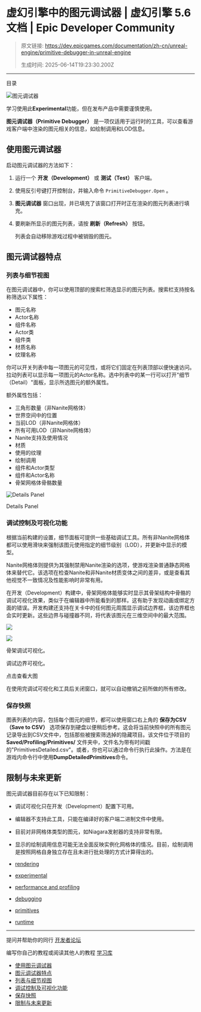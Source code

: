 # 虚幻引擎中的图元调试器 | 虚幻引擎 5.6 文档 | Epic Developer Community

> 原文链接: https://dev.epicgames.com/documentation/zh-cn/unreal-engine/primitive-debugger-in-unreal-engine
> 
> 生成时间: 2025-06-14T19:23:30.200Z

---

目录

![图元调试器](https://dev.epicgames.com/community/api/documentation/image/ef93a23a-a769-4963-b641-b66b630ac971?resizing_type=fill&width=1920&height=335)

学习使用此**Experimental**功能，但在发布产品中需要谨慎使用。

**图元调试器（Primitive Debugger）** 是一项仅适用于运行时的工具，可以查看游戏客户端中渲染的图元相关的信息，如绘制调用和LOD信息。

## 使用图元调试器

启动图元调试器的方法如下：

1.  运行一个 **开发（Development）** 或 **测试（Test）** 客户端。
2.  使用反引号键打开控制台，并输入命令 `PrimitiveDebugger.Open` 。
3.  **图元调试器** 窗口出现，并已填充了该窗口打开时正在渲染的图元列表进行填充。
4.  要刷新所显示的图元列表，请按 **刷新（Refresh）** 按钮。
    
    列表会自动移除游戏过程中被销毁的图元。
    

## 图元调试器特点

### 列表与细节视图

在图元调试器中，你可以使用顶部的搜索栏筛选显示的图元列表。搜索栏支持按名称筛选以下属性：

-   图元名称
-   Actor名称
-   组件名称
-   Actor类
-   组件类
-   材质名称
-   纹理名称

你可以开关列表中每一项图元的可见性，或将它们固定在列表顶部以便快速访问。拉动列表可以显示每一项图元的Actor名称。选中列表中的某一行可以打开"细节（Detail）"面板，显示所选图元的额外属性。

额外属性包括：

-   三角形数量（非Nanite网格体）
-   世界空间中的位置
-   当前LOD（非Nanite网格体）
-   所有可用LOD（非Nanite网格体）
-   Nanite支持及使用情况
-   材质
-   使用的纹理
-   绘制调用
-   组件和Actor类型
-   组件和Actor名称
-   骨架网格体骨骼数量

![Details Panel](https://d1iv7db44yhgxn.cloudfront.net/documentation/images/d766a2d7-fec0-4d66-b050-c2921078074c/rpd-1.png)

Details Panel

### 调试控制及可视化功能

根据当前构建的设置，细节面板可提供一些基础调试工具。所有非Nanite网格体都可以使用滑块来强制该图元使用指定的细节级别（LOD），并更新中显示的模型。

Nanite网格体则提供为其强制禁用Nanite渲染的选项，使游戏渲染普通静态网格体来替代它。该选项在检查Nanite和非Nanite材质变体之间的差异，或是查看其他视觉不一致情况及性能影响时非常有用。

在开发（Development）构建中，骨架网格体能够实时显示其骨架结构中骨骼的调试可视化效果，类似于在编辑器中所能看到的那样。这有助于发现动画或绑定方面的错误。开发构建还支持在关卡中的任何图元周围显示调试边界框，该边界框也会实时更新。这些边界与碰撞器不同，将代表该图元在三维空间中的最大范围。

[![](https://d1iv7db44yhgxn.cloudfront.net/documentation/images/bdff7d50-3b88-4a12-99ab-93c347d6ef76/rpd-2.png)](https://d1iv7db44yhgxn.cloudfront.net/documentation/images/bdff7d50-3b88-4a12-99ab-93c347d6ef76/rpd-2.png)

[![](https://d1iv7db44yhgxn.cloudfront.net/documentation/images/fc39ffbb-4592-46f2-971d-5cc96ec0f0d2/rpd-3.png)](https://d1iv7db44yhgxn.cloudfront.net/documentation/images/fc39ffbb-4592-46f2-971d-5cc96ec0f0d2/rpd-3.png)

骨架调试可视化。

调试边界可视化。

点击查看大图

在使用完调试可视化和工具后关闭窗口，就可以自动撤销之前所做的所有修改。

### 保存快照

图表列表的内容，包括每个图元的细节，都可以使用窗口右上角的 **保存为CSV（Save to CSV）** 选项保存到硬盘以便稍后参考。这会将当前快照中的所有图元记录导出到CSV文件中，包括那些被搜索筛选掉的隐藏项目。该文件位于项目的 **Saved/Profiling/Primitives/** 文件夹中，文件名为带有时间戳的"PrimitivesDetailed.csv"。或者，你也可以通过命令行执行此操作。方法是在游戏内命令行中使用**DumpDetailedPrimitives**命令。

## 限制与未来更新

图元调试器目前存在以下已知限制：

-   调试可视化只在开发（Development）配置下可用。
-   编辑器不支持此工具，只能在编译好的客户端二进制文件中使用。
-   目前对非网格体类型的图元，如Niagara发射器的支持非常有限。
-   显示的绘制调用信息可能无法全面反映实例化网格体的情况。目前，绘制调用是按照网格自身独立存在且未进行批处理的方式计算得出的。

-   [rendering](https://dev.epicgames.com/community/search?query=rendering)
-   [experimental](https://dev.epicgames.com/community/search?query=experimental)
-   [performance and profiling](https://dev.epicgames.com/community/search?query=performance%20and%20profiling)
-   [debugging](https://dev.epicgames.com/community/search?query=debugging)
-   [primitives](https://dev.epicgames.com/community/search?query=primitives)
-   [runtime](https://dev.epicgames.com/community/search?query=runtime)

* * *

提问并帮助你的同行 [开发者论坛](https://forums.unrealengine.com/categories?tag=unreal-engine)

编写你自己的教程或阅读其他人的教程 [学习库](https://dev.epicgames.com/community/unreal-engine/learning)

-   [使用图元调试器](/documentation/zh-cn/unreal-engine/primitive-debugger-in-unreal-engine#%E4%BD%BF%E7%94%A8%E5%9B%BE%E5%85%83%E8%B0%83%E8%AF%95%E5%99%A8)
-   [图元调试器特点](/documentation/zh-cn/unreal-engine/primitive-debugger-in-unreal-engine#%E5%9B%BE%E5%85%83%E8%B0%83%E8%AF%95%E5%99%A8%E7%89%B9%E7%82%B9)
-   [列表与细节视图](/documentation/zh-cn/unreal-engine/primitive-debugger-in-unreal-engine#%E5%88%97%E8%A1%A8%E4%B8%8E%E7%BB%86%E8%8A%82%E8%A7%86%E5%9B%BE)
-   [调试控制及可视化功能](/documentation/zh-cn/unreal-engine/primitive-debugger-in-unreal-engine#%E8%B0%83%E8%AF%95%E6%8E%A7%E5%88%B6%E5%8F%8A%E5%8F%AF%E8%A7%86%E5%8C%96%E5%8A%9F%E8%83%BD)
-   [保存快照](/documentation/zh-cn/unreal-engine/primitive-debugger-in-unreal-engine#%E4%BF%9D%E5%AD%98%E5%BF%AB%E7%85%A7)
-   [限制与未来更新](/documentation/zh-cn/unreal-engine/primitive-debugger-in-unreal-engine#%E9%99%90%E5%88%B6%E4%B8%8E%E6%9C%AA%E6%9D%A5%E6%9B%B4%E6%96%B0)